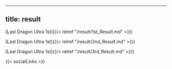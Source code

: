 
---
title: result
---

[Last Dragon Ultra 1st]({{< relref "/result/1st_Result.md" >}}) 

[Last Dragon Ultra 1st]({{< relref "/result/2nd_Result.md" >}}) 

[Last Dragon Ultra 1st]({{< relref "/result/3rd_Result.md" >}}) 

{{< socialLinks >}}

